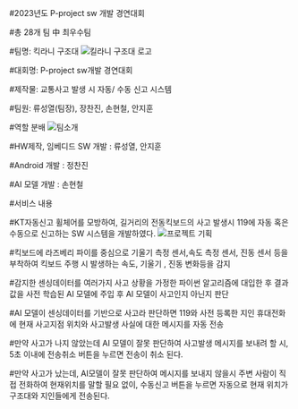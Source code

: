 #2023년도 P-project sw 개발 경연대회

#총 28개 팀 中 최우수팀 

#팀명: 킥라니 구조대
![킬라니 구조대 로고](https://github.com/user-attachments/assets/3bcabd4b-8f2f-4da6-8175-d0f00de02fd3)

#대회명: P-project sw개발 경연대회

#제작물: 교통사고 발생 시 자동/ 수동 신고 시스템

#팀원: 류성열(팀장), 장찬진, 손현철, 안지훈

#역할 분배
![팀소개](https://github.com/user-attachments/assets/cb177f61-2b68-4017-8479-6160e2c1f322)


#HW제작, 임베디드 SW 개발 : 류성열, 안지훈

#Android 개발 : 정찬진

#AI 모델 개발 : 손현철



#서비스 내용

#KT자동신고 휠체어를 모방하여, 길거리의 전동킥보드의 사고 발생시 119에 자동 혹은 수동으로 신고하는 SW 시스템을 개발하였다.
![프로젝트 기획](https://github.com/user-attachments/assets/1acf4340-d26e-4264-9e90-c7c65b2e7142)


#킥보드에 라즈베리 파이를 중심으로 기울기 측정 센서,속도 측정 센서, 진동 센서 등을 부착하여 킥보드 주행 시 발생하는 속도, 기울기 , 진동 변화등을 감지

#감지한 센싱데이터를 여러가지 사고 상황을 가정한 파이썬 알고리즘에 대입한 후 결과 값을 사전 학습된 AI 모델에 주입 후 AI 모델이 사고인지 아닌지 판단

#AI 모델이 센싱데이터를 기반으로 사고라 판단하면 119와 사전 등록한 지인 휴대전화에 현재 사고지점 위치와 사고발생 사실에 대한 메시지를 자동 전송

#만약 사고가 나지 않았는데 AI 모델이 잘못 판단하여 사고발생 메시지를 보내려 할 시, 5초 이내에 전송취소 버튼을 누르면 전송이 취소 된다.

#만약 사고가 났는데, AI모델이 잘못 판단하여 메시지를 보내지 않을시 주변 사람이 직접 전화하여 현재위치를 말할 필요 없이, 수동신고 버튼을 누르면 자동으로 현재 위치가 구조대와 지인들에게 전송된다.
